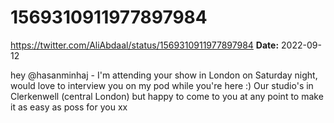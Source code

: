 # 1569310911977897984
https://twitter.com/AliAbdaal/status/1569310911977897984
**Date:** 2022-09-12

hey @hasanminhaj - I'm attending your show in London on Saturday night, would love to interview you on my pod while you're here :) Our studio's in Clerkenwell (central London) but happy to come to you at any point to make it as easy as poss for you xx
